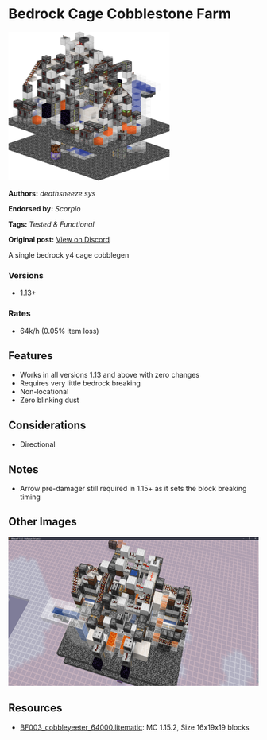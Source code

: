 # Bedrock Cage Cobblestone Farm
<img alt="ST003_cobbleyeeter_64000_render.png" src="images/ST003_cobbleyeeter_64000_render.png?raw=1" height="300px">

**Authors:** *deathsneeze.sys*

**Endorsed by:** *Scorpio*

**Tags:** *Tested & Functional*

**Original post:** [View on Discord](https://discord.com/channels/913065809096638494/1392569679662284930)

A single bedrock y4 cage cobblegen
### Versions
- 1.13+
### Rates
- 64k/h (0.05% item loss)

## Features
- Works in all versions 1.13 and above with zero changes
- Requires very little bedrock breaking
- Non-locational
- Zero blinking dust

## Considerations
- Directional

## Notes
- Arrow pre-damager still required in 1.15+ as it sets the block breaking timing

## Other Images
<img src="images/unknown.png?raw=1" height="300px">

## Resources
- [BF003_cobbleyeeter_64000.litematic](attachments/BF003_cobbleyeeter_64000.litematic): MC 1.15.2, Size 16x19x19 blocks
